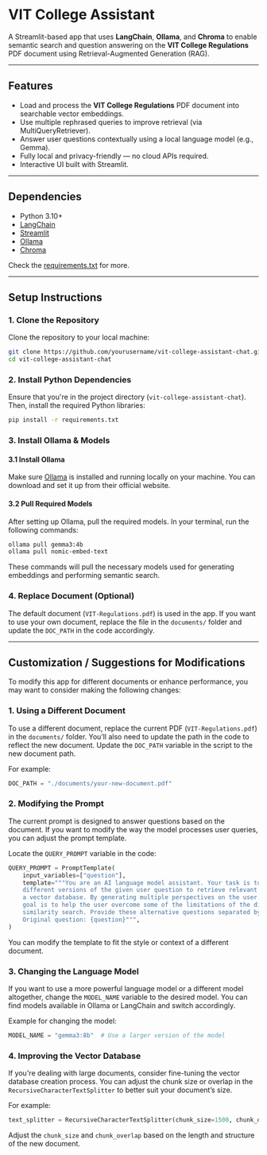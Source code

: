 # VIT College Assistant

A Streamlit-based app that uses **LangChain**, **Ollama**, and **Chroma** to enable semantic search and question answering on the **VIT College Regulations** PDF document using Retrieval-Augmented Generation (RAG).

---

## Features

- Load and process the **VIT College Regulations** PDF document into searchable vector embeddings.
- Use multiple rephrased queries to improve retrieval (via MultiQueryRetriever).
- Answer user questions contextually using a local language model (e.g., Gemma).
- Fully local and privacy-friendly — no cloud APIs required.
- Interactive UI built with Streamlit.

---

## Dependencies

- Python 3.10+
- [LangChain](https://github.com/langchain-ai/langchain)
- [Streamlit](https://streamlit.io)
- [Ollama](https://ollama.com)
- [Chroma](https://www.trychroma.com)

Check the [requirements.txt](https://github.com/levyashvin/rag_python/blob/main/requirements.txt) for more.

---

## Setup Instructions

### 1. Clone the Repository

Clone the repository to your local machine:

```bash
git clone https://github.com/yourusername/vit-college-assistant-chat.git
cd vit-college-assistant-chat
````

### 2. Install Python Dependencies

Ensure that you're in the project directory (`vit-college-assistant-chat`). Then, install the required Python libraries:

```bash
pip install -r requirements.txt
```

### 3. Install Ollama & Models

#### 3.1 Install Ollama

Make sure [Ollama](https://ollama.com) is installed and running locally on your machine. You can download and set it up from their official website.

#### 3.2 Pull Required Models

After setting up Ollama, pull the required models. In your terminal, run the following commands:

```bash
ollama pull gemma3:4b
ollama pull nomic-embed-text
```

These commands will pull the necessary models used for generating embeddings and performing semantic search.

### 4. Replace Document (Optional)

The default document (`VIT-Regulations.pdf`) is used in the app. If you want to use your own document, replace the file in the `documents/` folder and update the `DOC_PATH` in the code accordingly.

---

## Customization / Suggestions for Modifications

To modify this app for different documents or enhance performance, you may want to consider making the following changes:

### 1. **Using a Different Document**

To use a different document, replace the current PDF (`VIT-Regulations.pdf`) in the `documents/` folder. You’ll also need to update the path in the code to reflect the new document. Update the `DOC_PATH` variable in the script to the new document path.

For example:

```python
DOC_PATH = "./documents/your-new-document.pdf"
```

### 2. **Modifying the Prompt**

The current prompt is designed to answer questions based on the document. If you want to modify the way the model processes user queries, you can adjust the prompt template.

Locate the `QUERY_PROMPT` variable in the code:

```python
QUERY_PROMPT = PromptTemplate(
    input_variables=["question"],
    template="""You are an AI language model assistant. Your task is to generate five
    different versions of the given user question to retrieve relevant documents from
    a vector database. By generating multiple perspectives on the user question, your
    goal is to help the user overcome some of the limitations of the distance-based
    similarity search. Provide these alternative questions separated by newlines.
    Original question: {question}""",
)
```

You can modify the template to fit the style or context of a different document.

### 3. **Changing the Language Model**

If you want to use a more powerful language model or a different model altogether, change the `MODEL_NAME` variable to the desired model. You can find models available in Ollama or LangChain and switch accordingly.

Example for changing the model:

```python
MODEL_NAME = "gemma3:8b"  # Use a larger version of the model
```

### 4. **Improving the Vector Database**

If you're dealing with large documents, consider fine-tuning the vector database creation process. You can adjust the chunk size or overlap in the `RecursiveCharacterTextSplitter` to better suit your document’s size.

For example:

```python
text_splitter = RecursiveCharacterTextSplitter(chunk_size=1500, chunk_overlap=500)
```

Adjust the `chunk_size` and `chunk_overlap` based on the length and structure of the new document.
